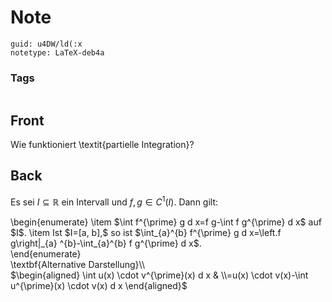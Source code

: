# Note
```
guid: u4DW/ld(:x
notetype: LaTeX-deb4a
```

### Tags
```
```

## Front
Wie funktioniert \textit{partielle Integration}?

## Back
Es sei $I \subseteq \mathbb{R}$ ein Intervall und $f, g \in C^{1}(I)$. Dann gilt:<div>
<div>\begin{enumerate}
\item $\int f^{\prime} g d x=f g-\int f g^{\prime} d x$ auf $I$.
\item Ist $I=[a, b],$ so ist $\int_{a}^{b} f^{\prime} g d x=\left.f g\right|_{a} ^{b}-\int_{a}^{b} f g^{\prime} d x$.</div><div>\end{enumerate}</div></div><div>
</div><div>\textbf{Alternative Darstellung}\\</div><div>
</div><div>$\begin{aligned} \int u(x) \cdot v^{\prime}(x) d x & \\=u(x) \cdot v(x)-\int u^{\prime}(x) \cdot v(x) d x \end{aligned}$
</div>
